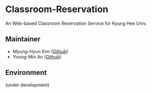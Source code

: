 # Classroom-Reservation
An Web-based Classroom Reservation Service for Kyung Hee Univ.

## Maintainer
- Myung-Hyun Kim ([Github](https://github.cmm/freckie))
- Young-Min An ([Github](https://github.com/ph-2))

## Environment
(under development)
